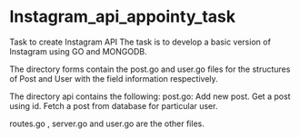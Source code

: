 # Instagram_api_appointy_task
Task to create Instagram API
The task is to develop a basic version of Instagram using GO and MONGODB.

The directory forms contain the post.go and user.go files for the structures of Post and User with the field information respectively.

The directory api contains the following:
post.go: Add new post. Get a post using id. Fetch a post from database for particular user.

routes.go , server.go and user.go are the other files.

